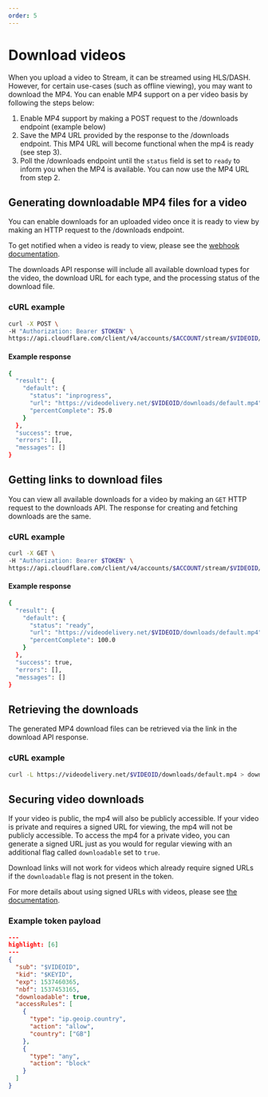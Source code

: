 ```yaml
---
order: 5
---
```


# Download videos

When you upload a video to Stream, it can be streamed using HLS/DASH. However, for certain use-cases (such as offline viewing), you may want to download the MP4. You can enable MP4 support on a per video basis by following the steps below:

1. Enable MP4 support by making a POST request to the /downloads endpoint (example below)
1. Save the MP4 URL provided by the response to the /downloads endpoint. This MP4 URL will become functional when the mp4 is ready (see step 3).
1. Poll the /downloads endpoint until the `status` field is set to `ready` to inform you when the MP4 is available. You can now use the MP4 URL from step 2.

## Generating downloadable MP4 files for a video

You can enable downloads for an uploaded video once it is ready to view by making an HTTP request to the /downloads endpoint.

To get notified when a video is ready to view, please see the [webhook documentation](../../uploading-videos/using-webhooks#notifications).

The downloads API response will include all available download types for the video, the download URL for each type, and the processing status of the download file.

### cURL example

```bash
curl -X POST \
-H "Authorization: Bearer $TOKEN" \
https://api.cloudflare.com/client/v4/accounts/$ACCOUNT/stream/$VIDEOID/downloads
```

#### Example response

```bash
{
  "result": {
    "default": {
      "status": "inprogress",
      "url": "https://videodelivery.net/$VIDEOID/downloads/default.mp4",
      "percentComplete": 75.0
    }
  },
  "success": true,
  "errors": [],
  "messages": []
}
```

## Getting links to download files

You can view all available downloads for a video by making an `GET` HTTP request to the downloads API. The response for creating and fetching downloads are the same.

### cURL example

```bash
curl -X GET \
-H "Authorization: Bearer $TOKEN" \
https://api.cloudflare.com/client/v4/accounts/$ACCOUNT/stream/$VIDEOID/downloads
```

#### Example response

```bash
{
  "result": {
    "default": {
      "status": "ready",
      "url": "https://videodelivery.net/$VIDEOID/downloads/default.mp4",
      "percentComplete": 100.0
    }
  },
  "success": true,
  "errors": [],
  "messages": []
}
```

## Retrieving the downloads

The generated MP4 download files can be retrieved via the link in the download API response.

### cURL example

```bash
curl -L https://videodelivery.net/$VIDEOID/downloads/default.mp4 > download.mp4
```

## Securing video downloads

If your video is public, the mp4 will also be publicly accessible. If your video is private and requires a signed URL for viewing, the mp4 will not be publicly accessible. To access the mp4 for a private video, you can generate a signed URL just as you would for regular viewing with an additional flag called `downloadable` set to `true`.

Download links will not work for videos which already require signed URLs if the `downloadable` flag is not present in the token.

For more details about using signed URLs with videos, please see [the documentation](/viewing-videos/securing-your-stream).

### Example token payload

```json
---
highlight: [6]
---
{
  "sub": "$VIDEOID",
  "kid": "$KEYID",
  "exp": 1537460365,
  "nbf": 1537453165,
  "downloadable": true,
  "accessRules": [
    {
      "type": "ip.geoip.country",
      "action": "allow",
      "country": ["GB"]
    },
    {
      "type": "any",
      "action": "block"
    }
  ]
}
```

